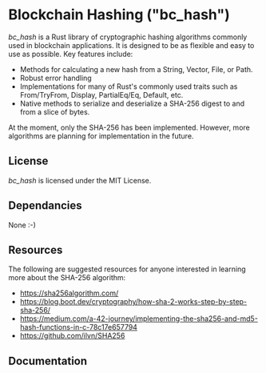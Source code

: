 # Blockchain Hashing ("bc_hash")

*bc_hash* is a Rust library of cryptographic hashing algorithms commonly used in blockchain applications. It is designed to be as flexible and easy to use as possible. Key features include:

- Methods for calculating a new hash from a String, Vector, File, or Path.
- Robust error handling
- Implementations for many of Rust's commonly used traits such as From/TryFrom, Display, PartialEq/Eq, Default, etc.
- Native methods to serialize and deserialize a SHA-256 digest to and from a slice of bytes.

At the moment, only the SHA-256 has been implemented. However, more algorithms are planning for implementation in the future.

## License

*bc_hash* is licensed under the MIT License.

## Dependancies

None :-)

## Resources

The following are suggested resources for anyone interested in learning more about the SHA-256 algorithm:

* https://sha256algorithm.com/
* https://blog.boot.dev/cryptography/how-sha-2-works-step-by-step-sha-256/
* https://medium.com/a-42-journey/implementing-the-sha256-and-md5-hash-functions-in-c-78c17e657794
* https://github.com/ilvn/SHA256

## Documentation


